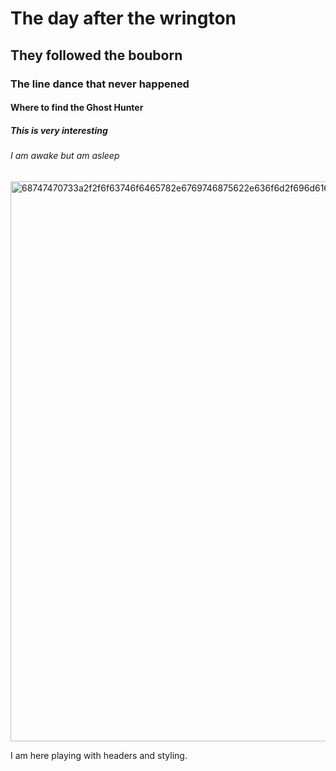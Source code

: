 # The day after the wrington
## They followed the bouborn
### The line dance that never happened 
#### Where to find the Ghost Hunter 
##### This is very interesting 
###### I am awake but am asleep










<img width="896" height="896" alt="68747470733a2f2f6f63746f6465782e6769746875622e636f6d2f696d616765732f79616b746f6361742e706e67" src="https://github.com/user-attachments/assets/3db9e298-4428-476b-9cbe-c8a8a06d1582" />









I am here playing with headers and styling. 


